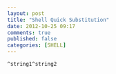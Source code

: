 ```yaml
---
layout: post
title: "Shell Quick Substitution"
date: 2012-10-25 09:17
comments: true
published: false
categories: [SHELL]
---
```


``` shell Example
^string1^string2
```

